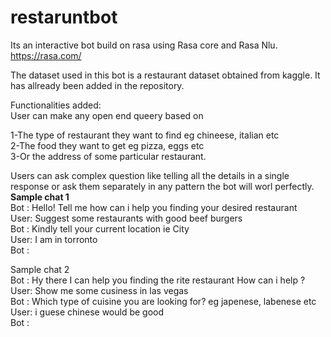 # restaruntbot
Its an interactive bot build on rasa using Rasa core and Rasa Nlu.</br>
https://rasa.com/

The dataset used in this bot is a restaurant dataset obtained from kaggle. It has allready been added in the repository.</br>

Functionalities added:</br>
User can make any open end queery based on</br>

1-The type of restaurant they want to find eg chineese, italian etc</br>
2-The food they want to get eg pizza, eggs etc</br>
3-Or the address of some particular restaurant.</br>

Users can ask complex question like telling all the details in a single response or ask them separately in any pattern the bot will worl perfectly.</br>
<strong>Sample chat 1</strong></br>
Bot : Hello! Tell me how can i help you finding your desired restaurant</br>
User: Suggest some restaurants with good beef burgers</br>
Bot : Kindly tell your current location ie City</br>
User: I am in torronto</br>
Bot : </br>

Sample chat 2</br>
Bot : Hy there I can help you finding the rite restaurant How can i help ?</br>
User: Show me some cusiness in las vegas</br>
Bot : Which type of cuisine you are looking for? eg japenese, labenese etc</br>
User: i guese chinese would be good</br>
Bot : </br>
